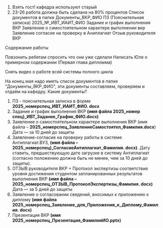 1. Взять гост! кафедра используют старый
2. 23-26 работа должна быть сделана на 80% процентов
	   Список документов в папке Документы_ВКР_ФИО
	   ПЗ (Пояснительная записка) 2025_№_ИВТ_ИАИТ_ФИО
	   Задание и график выполнения ВКР
	   Заявление о самостоятельном характере выполнении вкр
	   Заявление согласие на проверку в Аниплагиат
	   Отзыв руководителя ВКР

	
	   
Содержание работы

Повзонить ребятам спросить что они уже сделали 
Написать Юле о примерном содержании (Первая глава дипломма)

Снять видео о работе всей системы полного цикла



На конец мая надо иметь список документов в папке "Документы_ВКР_ФИО", эти документы составляем, проверяем и отдаём на кафедру.
Какие документы? 

1. ПЗ - пояснительная записка в форме **2025_номерспец_ИВТ_ИАИТ_ФИО. docx**
2. Задание и график выполнения ВКР **(имя файла 2025_номер спец)_ИВТ_Задание_График_ФИО.docх)**
 3. Заявление о самостоятельном характере выполнения ВКР (имя файла – **2025_номерспец_ЗаявлениеСамостоятел_Фамилия.docх**) Дата — за 10 дней до защиты
4. Заявление-согласие на проверку работы в системе Антиплагиат.ВУЗ, **(имя файла – 2025_номерспец)_СогласиеАнтиплагиат_Фамилия. docх)**.  Дату ставить, предшествующую дате загрузке в систему Антиплагиат (согласно положению должна быть не менее, чем за 10 дней до защиты).
5. ОТЗЫВ руководителя ВКР + Протокол экспертизы соответствия уровня достижения студентом запланированных результатов выполнения ВКР **(имя файла – 2025_номерспец_ОТЗЫВ_ПротоколЭкспертизы_Фамилия. docх)** Дата — за 5 дней до защиты
 6. Заявление о согласовании сведений, вносимых к приложению к диплому **(имя файла 2025_номерспец_Заявление_для_Приложения_к_Диплому_Фамилия. docх)**
7. Презентация ВКР **(имя 2025_номерспец_Презентация_ФамилияИО.pptx)**